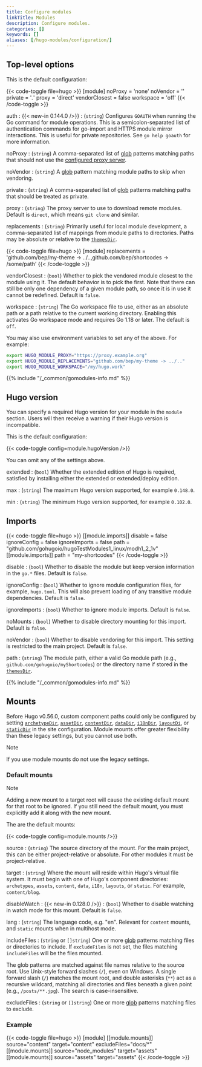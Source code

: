 ```yaml
---
title: Configure modules
linkTitle: Modules
description: Configure modules.
categories: []
keywords: []
aliases: [/hugo-modules/configuration/]
---
```


## Top-level options

This is the default configuration:

<!-- markdownlint-disable MD049 -->
{{< code-toggle file=hugo >}}
[module]
noProxy = 'none'
noVendor = ''
private = '*.*'
proxy = 'direct'
vendorClosest = false
workspace = 'off'
{{< /code-toggle >}}
<!-- markdownlint-enable MD049 -->

auth
: {{< new-in 0.144.0 />}}
: (`string`) Configures `GOAUTH` when running the Go command for module operations. This is a semicolon-separated list of authentication commands for go-import and HTTPS module mirror interactions. This is useful for private repositories. See `go help goauth` for more information.

noProxy
: (`string`) A comma-separated list of [glob](g) patterns matching paths that should not use the [configured proxy server](#proxy).

noVendor
: (`string`) A [glob](g) pattern matching module paths to skip when vendoring.

private
: (`string`) A comma-separated list of [glob](g) patterns matching paths that should be treated as private.

proxy
: (`string`) The proxy server to use to download remote modules. Default is `direct`, which means `git clone` and similar.

replacements
: (`string`) Primarily useful for local module development, a comma-separated list of mappings from module paths to directories. Paths may be absolute or relative to the [`themesDir`].

  {{< code-toggle file=hugo >}}
  [module]
  replacements = 'github.com/bep/my-theme -> ../..,github.com/bep/shortcodes -> /some/path'
  {{< /code-toggle >}}

vendorClosest
: (`bool`) Whether to pick the vendored module closest to the module using it. The default behavior is to pick the first. Note that there can still be only one dependency of a given module path, so once it is in use it cannot be redefined. Default is `false`.

workspace
: (`string`) The Go workspace file to use, either as an absolute path or a path relative to the current working directory. Enabling this activates Go workspace mode and requires Go 1.18 or later. The default is `off`.

You may also use environment variables to set any of the above. For example:

```sh
export HUGO_MODULE_PROXY="https://proxy.example.org"
export HUGO_MODULE_REPLACEMENTS="github.com/bep/my-theme -> ../.."
export HUGO_MODULE_WORKSPACE="/my/hugo.work"
```

{{% include "/_common/gomodules-info.md" %}}

## Hugo version

You can specify a required Hugo version for your module in the `module` section. Users will then receive a warning if their Hugo version is incompatible.

This is the default configuration:

{{< code-toggle config=module.hugoVersion />}}

You can omit any of the settings above.

extended
: (`bool`) Whether the extended edition of Hugo is required, satisfied by installing either the extended or extended/deploy edition.

max
: (`string`) The maximum Hugo version supported, for example `0.148.0`.

min
: (`string`) The minimum Hugo version supported, for example `0.102.0`.

## Imports

{{< code-toggle file=hugo >}}
[[module.imports]]
disable = false
ignoreConfig = false
ignoreImports = false
path = "github.com/gohugoio/hugoTestModules1_linux/modh1_2_1v"
[[module.imports]]
path = "my-shortcodes"
{{< /code-toggle >}}

disable
: (`bool`) Whether to disable the module but keep version information in the `go.*` files. Default is `false`.

ignoreConfig
: (`bool`) Whether to ignore module configuration files, for example, `hugo.toml`. This will also prevent loading of any transitive module dependencies. Default is `false`.

ignoreImports
: (`bool`) Whether to ignore module imports. Default is `false`.

noMounts
: (`bool`) Whether to disable directory mounting for this import. Default is `false`.

noVendor
: (`bool`) Whether to disable vendoring for this import. This setting is restricted to the main project. Default is `false`.

path
: (`string`) The module path, either a valid Go module path (e.g., `github.com/gohugoio/myShortcodes`) or the directory name if stored in the [`themesDir`].

{{% include "/_common/gomodules-info.md" %}}

## Mounts

Before Hugo v0.56.0, custom component paths could only be configured by setting [`archetypeDir`], [`assetDir`], [`contentDir`], [`dataDir`], [`i18nDir`], [`layoutDi`], or [`staticDir`] in the site configuration. Module mounts offer greater flexibility than these legacy settings, but
you cannot use both.

[`archetypeDir`]: /configuration/all/
[`assetDir`]: /configuration/all/
[`contentDir`]: /configuration/all/
[`dataDir`]: /configuration/all/
[`i18nDir`]: /configuration/all/
[`layoutDi`]: /configuration/all/
[`staticDir`]: /configuration/all/

> [!note]
> If you use module mounts do not use the legacy settings.

### Default mounts

> [!note]
> Adding a new mount to a target root will cause the existing default mount for that root to be ignored. If you still need the default mount, you must explicitly add it along with the new mount.

The are the default mounts:

{{< code-toggle config=module.mounts />}}

source
: (`string`) The source directory of the mount. For the main project, this can be either project-relative or absolute. For other modules it must be project-relative.

target
: (`string`) Where the mount will reside within Hugo's virtual file system. It must begin with one of Hugo's component directories: `archetypes`, `assets`, `content`, `data`, `i18n`, `layouts`, or `static`. For example, `content/blog`.

disableWatch
: {{< new-in 0.128.0 />}}
: (`bool`) Whether to disable watching in watch mode for this mount. Default is `false`.

lang
: (`string`) The language code, e.g. "en". Relevant for `content` mounts, and `static` mounts when in multihost mode.

includeFiles
: (`string` or `[]string`) One or more [glob](g) patterns matching files or directories to include. If `excludeFiles` is not set, the files matching `includeFiles` will be the files mounted.

  The glob patterns are matched against file names relative to the source root. Use Unix-style forward slashes (`/`), even on Windows. A single forward slash (`/`) matches the mount root, and double asterisks (`**`) act as a recursive wildcard, matching all directories and files beneath a given point (e.g., `/posts/**.jpg`). The search is case-insensitive.

excludeFiles
: (`string` or `[]string`) One or more [glob](g) patterns matching files to exclude.

### Example

{{< code-toggle file=hugo >}}
[module]
[[module.mounts]]
    source="content"
    target="content"
    excludeFiles="docs/*"
[[module.mounts]]
    source="node_modules"
    target="assets"
[[module.mounts]]
    source="assets"
    target="assets"
{{< /code-toggle >}}

[`themesDir`]: /configuration/all/#themesdir
